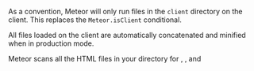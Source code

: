 As a convention, Meteor will only run files in the `client` 
directory on the client. This replaces the `Meteor.isClient` conditional.

All files loaded on the client are automatically concatenated and minified when in production mode.

Meteor scans all the HTML files in your directory for <head>, <body>, and <template> elements. 
The head and body sections are separately concatenated into a single head and body, 
which are transmitted to the client on initial page load.